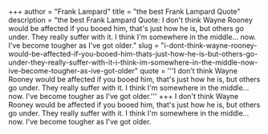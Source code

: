 +++
author = "Frank Lampard"
title = "the best Frank Lampard Quote"
description = "the best Frank Lampard Quote: I don't think Wayne Rooney would be affected if you booed him, that's just how he is, but others go under. They really suffer with it. I think I'm somewhere in the middle... now. I've become tougher as I've got older."
slug = "i-dont-think-wayne-rooney-would-be-affected-if-you-booed-him-thats-just-how-he-is-but-others-go-under-they-really-suffer-with-it-i-think-im-somewhere-in-the-middle-now-ive-become-tougher-as-ive-got-older"
quote = '''I don't think Wayne Rooney would be affected if you booed him, that's just how he is, but others go under. They really suffer with it. I think I'm somewhere in the middle... now. I've become tougher as I've got older.'''
+++
I don't think Wayne Rooney would be affected if you booed him, that's just how he is, but others go under. They really suffer with it. I think I'm somewhere in the middle... now. I've become tougher as I've got older.
